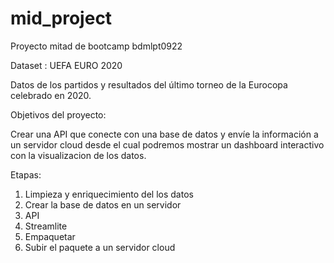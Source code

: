 # mid_project
Proyecto mitad de bootcamp bdmlpt0922

Dataset : UEFA EURO 2020

Datos de los partidos y resultados del último torneo de la Eurocopa celebrado en 2020.

Objetivos del proyecto:

Crear una API que conecte con una base de datos y envíe la información a un servidor cloud desde el cual podremos mostrar un dashboard interactivo con la visualizacion de los datos.

Etapas:

1. Limpieza y enriquecimiento del los datos
2. Crear la base de datos en un servidor
3. API
4. Streamlite
5. Empaquetar
6. Subir el paquete a un servidor cloud
